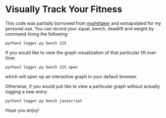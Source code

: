 # Visually Track Your Fitness #

This code was partially borrowed from [mwhittaker](https://github.com/mwhittaker/weight) and extrapolated for my personal use.
You can record your squat, bench, deadlift and weight by command-lining the following:
	
	python3 logger.py bench 225

If you would like to view the graph visualization of that particular lift over time:

	python3 logger.py bench 225 open

which will open up an interactive graph in your default browser. 

Otherwise, if you would just like to view a particular graph without actually logging a new entry:
    
    python3 logger.py bench javascript
Hope you enjoy!
